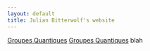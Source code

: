 ```yaml
---
layout: default
title: Julian Bitterwolf's website
---
```

 [Groupes Quantiques](j-cb.github.io/docs/GroupesQuantiques.pdf )
 [Groupes Quantiques](/docs/GroupesQuantiques.pdf )
blah

